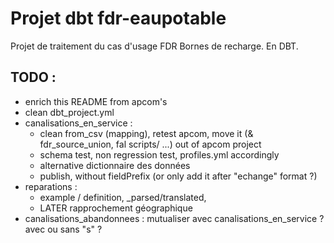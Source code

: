 # Projet dbt fdr-eaupotable

Projet de traitement du cas d'usage FDR Bornes de recharge. En DBT.

## TODO :

- enrich this README from apcom's
- clean dbt_project.yml
- canalisations_en_service :
  - clean from_csv (mapping), retest apcom, move it (& fdr_source_union, fal scripts/ ...) out of apcom project
  - schema test, non regression test, profiles.yml accordingly
  - alternative dictionnaire des données
  - publish, without fieldPrefix (or only add it after "echange" format ?)
- reparations :
  - example / definition, _parsed/translated,
  - LATER rapprochement géographique
- canalisations_abandonnees : mutualiser avec canalisations_en_service ? avec ou sans "s" ?